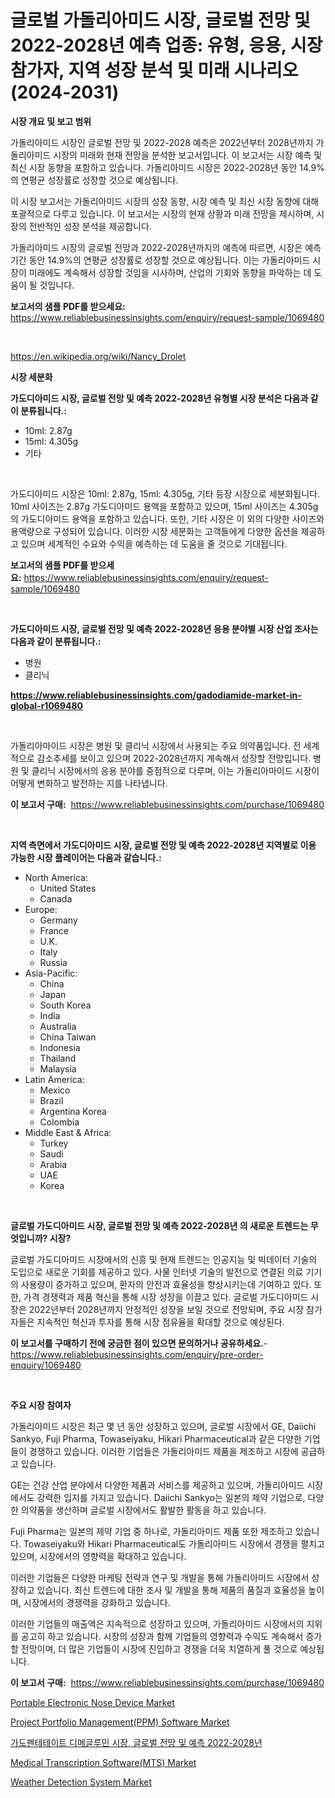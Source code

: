 <p><h1>글로벌 가돌리아미드 시장, 글로벌 전망 및 2022-2028년 예측 업종: 유형, 응용, 시장 참가자, 지역 성장 분석 및 미래 시나리오(2024-2031)</h1></p><p><strong>시장 개요 및 보고 범위</strong></p>
<p><p>가돌리아미드 시장인 글로벌 전망 및 2022-2028 예측은 2022년부터 2028년까지 가돌리아미드 시장의 미래와 현재 전망을 분석한 보고서입니다. 이 보고서는 시장 예측 및 최신 시장 동향을 포함하고 있습니다. 가돌리아미드 시장은 2022-2028년 동안 14.9%의 연평균 성장률로 성장할 것으로 예상됩니다.</p><p>이 시장 보고서는 가돌리아미드 시장의 성장 동향, 시장 예측 및 최신 시장 동향에 대해 포괄적으로 다루고 있습니다. 이 보고서는 시장의 현재 상황과 미래 전망을 제시하며, 시장의 전반적인 성장 분석을 제공합니다.</p><p>가돌리아미드 시장의 글로벌 전망과 2022-2028년까지의 예측에 따르면, 시장은 예측 기간 동안 14.9%의 연평균 성장률로 성장할 것으로 예상됩니다. 이는 가돌리아미드 시장이 미래에도 계속해서 성장할 것임을 시사하며, 산업의 기회와 동향을 파악하는 데 도움이 될 것입니다.</p></p>
<p><strong>보고서의 샘플 PDF를 받으세요:</strong> <a href="https://www.reliablebusinessinsights.com/enquiry/request-sample/1069480">https://www.reliablebusinessinsights.com/enquiry/request-sample/1069480</a></p>
<p>&nbsp;</p>
<p><a href="https://en.wikipedia.org/wiki/Nancy_Drolet">https://en.wikipedia.org/wiki/Nancy_Drolet</a></p>
<p><strong>시장 세분화</strong></p>
<p><strong>가도디아미드 시장, 글로벌 전망 및 예측 2022-2028년 유형별 시장 분석은 다음과 같이 분류됩니다.:</strong></p>
<p><ul><li>10ml: 2.87g</li><li>15ml: 4.305g</li><li>기타</li></ul></p>
<p>&nbsp;</p>
<p><p>가도디아미드 시장은 10ml: 2.87g, 15ml: 4.305g, 기타 등장 시장으로 세분화됩니다. 10ml 사이즈는 2.87g 가도디아미드 용액을 포함하고 있으며, 15ml 사이즈는 4.305g의 가도디아미드 용액을 포함하고 있습니다. 또한, 기타 시장은 이 외의 다양한 사이즈와 용액량으로 구성되어 있습니다. 이러한 시장 세분화는 고객들에게 다양한 옵션을 제공하고 있으며 세계적인 수요와 수익을 예측하는 데 도움을 줄 것으로 기대됩니다.</p></p>
<p><strong>보고서의 샘플 PDF를 받으세요:</strong>&nbsp;<a href="https://www.reliablebusinessinsights.com/enquiry/request-sample/1069480">https://www.reliablebusinessinsights.com/enquiry/request-sample/1069480</a></p>
<p>&nbsp;</p>
<p><strong> 가도디아미드 시장, 글로벌 전망 및 예측 2022-2028년 응용 분야별 시장 산업 조사는 다음과 같이 분류됩니다.:</strong></p>
<p><ul><li>병원</li><li>클리닉</li></ul></p>
<p><strong><a href="https://www.reliablebusinessinsights.com/gadodiamide-market-in-global-r1069480">https://www.reliablebusinessinsights.com/gadodiamide-market-in-global-r1069480</a></strong></p>
<p>&nbsp;</p>
<p><p>가돌리아마이드 시장은 병원 및 클리닉 시장에서 사용되는 주요 의약품입니다. 전 세계적으로 감소추세를 보이고 있으며 2022-2028년까지 계속해서 성장할 전망입니다. 병원 및 클리닉 시장에서의 응용 분야를 중점적으로 다루며, 이는 가돌리아마이드 시장이 어떻게 변화하고 발전하는 지를 나타냅니다.</p></p>
<p><strong>이 보고서 구매:</strong>&nbsp; <a href="https://www.reliablebusinessinsights.com/purchase/1069480">https://www.reliablebusinessinsights.com/purchase/1069480</a></p>
<p>&nbsp;</p>
<p><strong>지역 측면에서 가도디아미드 시장, 글로벌 전망 및 예측 2022-2028년 지역별로 이용 가능한 시장 플레이어는 다음과 같습니다.:</strong></p>
<p><ul>
    <li>
        North America:
        <ul>
            <li>United States</li>
            <li>Canada</li>
        </ul>
    </li>
    <li>
        Europe:
        <ul>
            <li>Germany</li>
            <li>France</li>
            <li>U.K.</li>
            <li>Italy</li>
            <li>Russia</li>
        </ul>
    </li>
    <li>
        Asia-Pacific:
        <ul>
            <li>China</li>
            <li>Japan</li>
            <li>South Korea</li>
            <li>India</li>
            <li>Australia</li>
            <li>China Taiwan</li>
            <li>Indonesia</li>
            <li>Thailand</li>
            <li>Malaysia</li>
        </ul>
    </li>
    <li>
        Latin America:
        <ul>
            <li>Mexico</li>
            <li>Brazil</li>
            <li>Argentina Korea</li>
            <li>Colombia</li>
        </ul>
    </li>
    <li>
        Middle East & Africa:
        <ul>
            <li>Turkey</li>
            <li>Saudi</li>
            <li>Arabia</li>
            <li>UAE</li>
            <li>Korea</li>
        </ul>
    </li>
    </ul></p>
<p>&nbsp;</p>
<p><strong>글로벌 가도디아미드 시장, 글로벌 전망 및 예측 2022-2028년 의 새로운 트렌드는 무엇입니까? 시장?</strong></p>
<p><p>글로벌 가도디아미드 시장에서의 신흥 및 현재 트렌드는 인공지능 및 빅데이터 기술의 도입으로 새로운 기회를 제공하고 있다. 사물 인터넷 기술의 발전으로 연결된 의료 기기의 사용량이 증가하고 있으며, 환자의 안전과 효율성을 향상시키는데 기여하고 있다. 또한, 가격 경쟁력과 제품 혁신을 통해 시장 성장을 이끌고 있다. 글로벌 가도디아미드 시장은 2022년부터 2028년까지 안정적인 성장을 보일 것으로 전망되며, 주요 시장 참가자들은 지속적인 혁신과 투자를 통해 시장 점유율을 확대할 것으로 예상된다.</p></p>
<p><strong>이 보고서를 구매하기 전에 궁금한 점이 있으면 문의하거나 공유하세요.</strong>- <a href="https://www.reliablebusinessinsights.com/enquiry/pre-order-enquiry/1069480">https://www.reliablebusinessinsights.com/enquiry/pre-order-enquiry/1069480</a></p>
<p>&nbsp;</p>
<p><strong>주요 시장 참여자</strong></p>
<p><p>가돌리아미드 시장은 최근 몇 년 동안 성장하고 있으며, 글로벌 시장에서 GE, Daiichi Sankyo, Fuji Pharma, Towaseiyaku, Hikari Pharmaceutical과 같은 다양한 기업들이 경쟁하고 있습니다. 이러한 기업들은 가돌리아미드 제품을 제조하고 시장에 공급하고 있습니다.</p><p>GE는 건강 산업 분야에서 다양한 제품과 서비스를 제공하고 있으며, 가돌리아미드 시장에서도 강력한 입지를 가지고 있습니다. Daiichi Sankyo는 일본의 제약 기업으로, 다양한 의약품을 생산하며 글로벌 시장에서도 활발한 활동을 하고 있습니다.</p><p>Fuji Pharma는 일본의 제약 기업 중 하나로, 가돌리아미드 제품 또한 제조하고 있습니다. Towaseiyaku와 Hikari Pharmaceutical도 가돌리아미드 시장에서 경쟁을 펼치고 있으며, 시장에서의 영향력을 확대하고 있습니다.</p><p>이러한 기업들은 다양한 마케팅 전략과 연구 및 개발을 통해 가돌리아미드 시장에서 성장하고 있습니다. 최신 트렌드에 대한 조사 및 개발을 통해 제품의 품질과 효율성을 높이며, 시장에서의 경쟁력을 강화하고 있습니다.</p><p>이러한 기업들의 매출액은 지속적으로 성장하고 있으며, 가돌리아미드 시장에서의 지위를 공고히 하고 있습니다. 시장의 성장과 함께 기업들의 영향력과 수익도 계속해서 증가할 전망이며, 더 많은 기업들이 시장에 진입하고 경쟁을 더욱 치열하게 풀 것으로 예상됩니다.</p></p>
<p><strong>이 보고서 구매:</strong>&nbsp;&nbsp;<a href="https://www.reliablebusinessinsights.com/purchase/1069480">https://www.reliablebusinessinsights.com/purchase/1069480</a></p>
<p><p><a href="https://issuu.com/reportprime-2/docs/portable-electronic-nose-device-market-size-2030.p">Portable Electronic Nose Device Market</a></p><p><a href="https://github.com/nigngrjl95/Market-Research-Report-List-1/blob/main/project-portfolio-managementppm-software-market.md">Project Portfolio Management(PPM) Software Market</a></p><p><a href="https://github.com/sougarounis/Market-Research-Report-List-4/blob/main/6796952130910.md">가도펜테테이트 디메글루민 시장, 글로벌 전망 및 예측 2022-2028년</a></p><p><a href="https://github.com/ayamgoreng5458/Market-Research-Report-List-1/blob/main/medical-transcription-softwaremts-market.md">Medical Transcription Software(MTS) Market</a></p><p><a href="https://issuu.com/reportprime-2/docs/weather-detection-system-market-size-2030.pptx">Weather Detection System Market</a></p></p>
